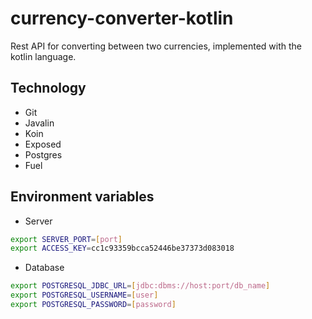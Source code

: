 # currency-converter-kotlin

Rest API for converting between two currencies, implemented with the kotlin language.

## Technology

* Git
* Javalin
* Koin
* Exposed
* Postgres
* Fuel

## Environment variables

* Server

```bash
export SERVER_PORT=[port]
export ACCESS_KEY=cc1c93359bcca52446be37373d083018
```

* Database

```bash
export POSTGRESQL_JDBC_URL=[jdbc:dbms://host:port/db_name]
export POSTGRESQL_USERNAME=[user]
export POSTGRESQL_PASSWORD=[password]
```